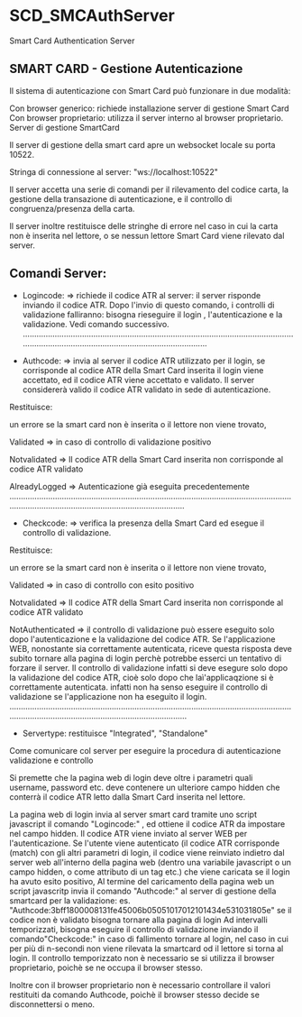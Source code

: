 # SCD_SMCAuthServer
Smart Card Authentication Server

## SMART CARD - Gestione Autenticazione
Il sistema di autenticazione con Smart Card può funzionare in due modalità:

Con browser generico: richiede installazione server di gestione Smart Card
Con browser proprietario: utilizza il server interno al browser proprietario.
Server di gestione SmartCard

Il server di gestione della smart card apre un websocket locale su porta 10522.

Stringa di connessione al server:  "ws://localhost:10522"

Il server accetta una serie di comandi per il rilevamento del codice carta, la gestione della transazione di autenticazione, e il controllo di congruenza/presenza della carta.

Il server inoltre restituisce delle stringhe di errore nel caso in cui la carta non è inserita nel lettore, o se nessun lettore Smart Card viene rilevato dal server.

## Comandi Server:

- Logincode: => richiede il codice ATR al server: il server risponde inviando il codice ATR. Dopo l'invio  di questo comando, i controlli di validazione falliranno: bisogna rieseguire il login , l'autenticazione e la validazione. Vedi comando successivo.
........................................................................................................................................................................................................

- Authcode: <ATR>=> invia al server il codice ATR utilizzato per il login, se corrisponde al codice ATR della Smart Card inserita il login viene accettato, ed il codice ATR viene accettato e validato. Il server considererà valido il codice ATR validato in sede di autenticazione.

Restituisce:

un errore se la smart card non è inserita o il lettore non viene trovato,

Validated          => in caso di controllo di validazione positivo

Notvalidated    => Il codice ATR della Smart Card inserita non corrisponde al codice ATR validato

AlreadyLogged => Autenticazione già eseguita precedentemente
.........................................................................................................................................................................................................

- Checkcode: => verifica la presenza della Smart Card ed esegue il controllo di validazione.

Restituisce:

un errore se la smart card non è inserita o il lettore non viene trovato,

Validated  => in caso di controllo con esito positivo

Notvalidated => Il codice ATR della Smart Card inserita non corrisponde al codice ATR validato

NotAuthenticated => il controllo di validazione può essere eseguito solo dopo l'autenticazione e la validazione del codice ATR. Se l'applicazione WEB, nonostante sia correttamente autenticata, riceve questa risposta deve subito tornare alla pagina di login perchè potrebbe esserci un tentativo di forzare il server. Il controllo di validazione infatti si deve esegure solo dopo la validazione del codice ATR, cioè solo dopo che laì'applicaqzione si è correttamente autenticata. infatti non ha senso eseguire il controllo di validazione se l'applicazione non ha eseguito il login.
..........................................................................................................................................................................................................

- Servertype: restituisce "Integrated", "Standalone"

Come comunicare col server per eseguire la procedura di autenticazione validazione e controllo</u>

Si premette che la pagina web di login deve oltre i parametri quali username, password etc. deve contenere un ulteriore campo hidden che conterrà il codice ATR letto dalla Smart Card inserita nel lettore.

La pagina web di login invia al server smart card tramite uno script javascript il comando "Logincode:" , ed ottiene il codice ATR da impostare nel campo hidden.
Il codice ATR viene inviato al server WEB per l'autenticazione. Se l'utente viene autenticato (il codice ATR corrisponde (match) con gli altri parametri di login, il codice viene reinviato indietro dal server web all'interno della pagina web (dentro una variabile javascript o un campo hidden, o come attributo di un tag etc.) che viene caricata se il login ha  avuto esito positivo,
Al termine del caricamento della pagina web un script javascritp invia il comando "Authcode:<ATR>" al server di gestione della smartcard per la validazione: es. "Authcode:3bff1800008131fe45006b05051017012101434e531031805e" se il codice non è validato bisogna tornare alla pagina di login
Ad intervalli temporizzati, bisogna eseguire il controllo di validazione inviando il comando"Checkcode:" in caso di fallimento tornare al login, nel caso in cui per più di n-secondi non viene rilevata la smartcard od il lettore si torna al login.
Il controllo temporizzato non è necessario se si utilizza il browser proprietario, poichè se ne occupa il browser stesso.

Inoltre con il browser proprietario non è necessario controllare il valori restituiti da comando Authcode, poichè il browser stesso decide se disconnettersi o meno.
